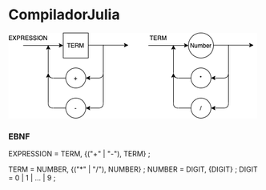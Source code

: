 # CompiladorJulia

![diagramaSintatico](https://github.com/guigs10mil/CompiladorJulia/blob/master/diagramaSintatico.png?raw=true)

### EBNF
EXPRESSION = TERM, {("+" | "-"), TERM} ;

TERM = NUMBER, {("*" | "/"), NUMBER} ;
NUMBER = DIGIT, {DIGIT} ;
DIGIT = 0 | 1 | ... | 9 ;